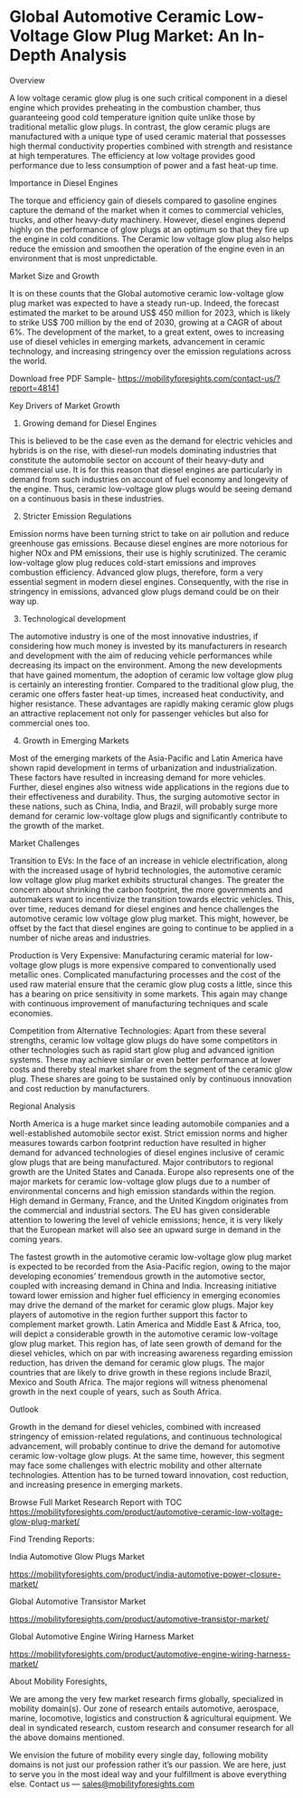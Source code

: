 # Global Automotive Ceramic Low-Voltage Glow Plug Market: An In-Depth Analysis

Overview

A low voltage ceramic glow plug is one such critical component in a diesel engine which provides preheating in the combustion chamber, thus guaranteeing good cold temperature ignition quite unlike those by traditional metallic glow plugs. In contrast, the glow ceramic plugs are manufactured with a unique type of used ceramic material that possesses high thermal conductivity properties combined with strength and resistance at high temperatures. The efficiency at low voltage provides good performance due to less consumption of power and a fast heat-up time.

Importance in Diesel Engines

The torque and efficiency gain of diesels compared to gasoline engines capture the demand of the market when it comes to commercial vehicles, trucks, and other heavy-duty machinery. However, diesel engines depend highly on the performance of glow plugs at an optimum so that they fire up the engine in cold conditions. The Ceramic low voltage glow plug also helps reduce the emission and smoothen the operation of the engine even in an environment that is most unpredictable.

Market Size and Growth

It is on these counts that the Global automotive ceramic low-voltage glow plug market was expected to have a steady run-up. Indeed, the forecast estimated the market to be around US$ 450 million for 2023, which is likely to strike US$ 700 million by the end of 2030, growing at a CAGR of about 6%. The development of the market, to a great extent, owes to increasing use of diesel vehicles in emerging markets, advancement in ceramic technology, and increasing stringency over the emission regulations across the world.

Download free PDF Sample- https://mobilityforesights.com/contact-us/?report=48141

Key Drivers of Market Growth

1. Growing demand for Diesel Engines

This is believed to be the case even as the demand for electric vehicles and hybrids is on the rise, with diesel-run models dominating industries that constitute the automobile sector on account of their heavy-duty and commercial use. It is for this reason that diesel engines are particularly in demand from such industries on account of fuel economy and longevity of the engine. Thus, ceramic low-voltage glow plugs would be seeing demand on a continuous basis in these industries.

2. Stricter Emission Regulations

Emission norms have been turning strict to take on air pollution and reduce greenhouse gas emissions. Because diesel engines are more notorious for higher NOx and PM emissions, their use is highly scrutinized. The ceramic low-voltage glow plug reduces cold-start emissions and improves combustion efficiency. Advanced glow plugs, therefore, form a very essential segment in modern diesel engines. Consequently, with the rise in stringency in emissions, advanced glow plugs demand could be on their way up.

3. Technological development

The automotive industry is one of the most innovative industries, if considering how much money is invested by its manufacturers in research and development with the aim of reducing vehicle performances while decreasing its impact on the environment. Among the new developments that have gained momentum, the adoption of ceramic low voltage glow plug is certainly an interesting frontier. Compared to the traditional glow plug, the ceramic one offers faster heat-up times, increased heat conductivity, and higher resistance. These advantages are rapidly making ceramic glow plugs an attractive replacement not only for passenger vehicles but also for commercial ones too.

4. Growth in Emerging Markets

Most of the emerging markets of the Asia-Pacific and Latin America have shown rapid development in terms of urbanization and industrialization. These factors have resulted in increasing demand for more vehicles. Further, diesel engines also witness wide applications in the regions due to their effectiveness and durability. Thus, the surging automotive sector in these nations, such as China, India, and Brazil, will probably surge more demand for ceramic low-voltage glow plugs and significantly contribute to the growth of the market.

Market Challenges

Transition to EVs: In the face of an increase in vehicle electrification, along with the increased usage of hybrid technologies, the automotive ceramic low voltage glow plug market exhibits structural changes. The greater the concern about shrinking the carbon footprint, the more governments and automakers want to incentivize the transition towards electric vehicles. This, over time, reduces demand for diesel engines and hence challenges the automotive ceramic low voltage glow plug market. This might, however, be offset by the fact that diesel engines are going to continue to be applied in a number of niche areas and industries.

Production is Very Expensive: Manufacturing ceramic material for low-voltage glow plugs is more expensive compared to conventionally used metallic ones. Complicated manufacturing processes and the cost of the used raw material ensure that the ceramic glow plug costs a little, since this has a bearing on price sensitivity in some markets. This again may change with continuous improvement of manufacturing techniques and scale economies.

Competition from Alternative Technologies: Apart from these several strengths, ceramic low voltage glow plugs do have some competitors in other technologies such as rapid start glow plug and advanced ignition systems. These may achieve similar or even better performance at lower costs and thereby steal market share from the segment of the ceramic glow plug. These shares are going to be sustained only by continuous innovation and cost reduction by manufacturers.

Regional Analysis

North America is a huge market since leading automobile companies and a well-established automobile sector exist. Strict emission norms and higher measures towards carbon footprint reduction have resulted in higher demand for advanced technologies of diesel engines inclusive of ceramic glow plugs that are being manufactured. Major contributors to regional growth are the United States and Canada. Europe also represents one of the major markets for ceramic low-voltage glow plugs due to a number of environmental concerns and high emission standards within the region. High demand in Germany, France, and the United Kingdom originates from the commercial and industrial sectors. The EU has given considerable attention to lowering the level of vehicle emissions; hence, it is very likely that the European market will also see an upward surge in demand in the coming years.

The fastest growth in the automotive ceramic low-voltage glow plug market is expected to be recorded from the Asia-Pacific region, owing to the major developing economies’ tremendous growth in the automotive sector, coupled with increasing demand in China and India. Increasing initiative toward lower emission and higher fuel efficiency in emerging economies may drive the demand of the market for ceramic glow plugs. Major key players of automotive in the region further support this factor to complement market growth. Latin America and Middle East & Africa, too, will depict a considerable growth in the automotive ceramic low-voltage glow plug market. This region has, of late seen growth of demand for the diesel vehicles, which on par with increasing awareness regarding emission reduction, has driven the demand for ceramic glow plugs. The major countries that are likely to drive growth in these regions include Brazil, Mexico and South Africa. The major regions will witness phenomenal growth in the next couple of years, such as South Africa.

Outlook

Growth in the demand for diesel vehicles, combined with increased stringency of emission-related regulations, and continuous technological advancement, will probably continue to drive the demand for automotive ceramic low-voltage glow plugs. At the same time, however, this segment may face some challenges with electric mobility and other alternate technologies. Attention has to be turned toward innovation, cost reduction, and increasing presence in emerging markets.

Browse Full Market Research Report with TOC https://mobilityforesights.com/product/automotive-ceramic-low-voltage-glow-plug-market/

Find Trending Reports:

India Automotive Glow Plugs Market

https://mobilityforesights.com/product/india-automotive-power-closure-market/

Global Automotive Transistor Market

https://mobilityforesights.com/product/automotive-transistor-market/

Global Automotive Engine Wiring Harness Market

https://mobilityforesights.com/product/automotive-engine-wiring-harness-market/

About Mobility Foresights,

We are among the very few market research firms globally, specialized in mobility domain(s). Our zone of research entails automotive, aerospace, marine, locomotive, logistics and construction & agricultural equipment. We deal in syndicated research, custom research and consumer research for all the above domains mentioned.

We envision the future of mobility every single day, following mobility domains is not just our profession rather it’s our passion. We are here, just to serve you in the most ideal way and your fulfillment is above everything else. Contact us — sales@mobilityforesights.com
